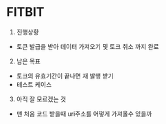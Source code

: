 # FITBIT

1. 진행상황 
 - 토큰 발급을 받아 데이터 가져오기 및 토크 취소 까지 완료
 
2. 남은 목표
 - 토크의 유효기간이 끝나면 재 발행 받기
 - 테스트 케이스
 
3. 아직 잘 모르겠는 것
 - 맨 처음 코드 받을때 uri주소를 어떻게 가져올수 있을까  